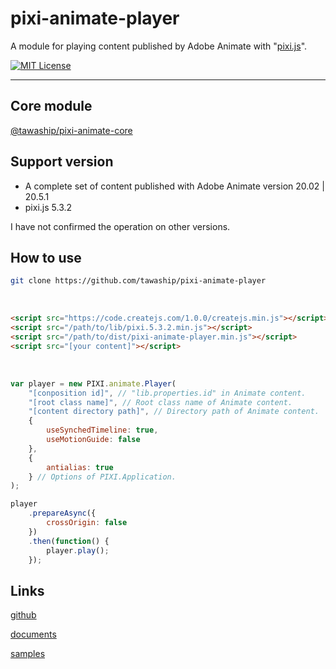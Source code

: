 # pixi-animate-player

A module for playing content published by Adobe Animate with "[pixi.js](https://github.com/pixijs/pixi.js)".

[![MIT License](http://img.shields.io/badge/license-MIT-blue.svg?style=flat)](LICENSE)

---

## Core module
[@tawaship/pixi-animate-core](https://tawaship.github.io/pixi-animate-core/)

## Support version

- A complete set of content published with Adobe Animate version 20.02 | 20.5.1
- pixi.js 5.3.2

I have not confirmed the operation on other versions.

## How to use

```sh
git clone https://github.com/tawaship/pixi-animate-player
```

<br>

```html
<script src="https://code.createjs.com/1.0.0/createjs.min.js"></script>
<script src="/path/to/lib/pixi.5.3.2.min.js"></script>
<script src="/path/to/dist/pixi-animate-player.min.js"></script>
<script src="[your content]"></script>
```

<br>

```javascript
var player = new PIXI.animate.Player(
	"[conposition id]", // "lib.properties.id" in Animate content.
	"[root class name]", // Root class name of Animate content.
	"[content directory path]", // Directory path of Animate content.
	{
		useSynchedTimeline: true,
		useMotionGuide: false
	},
	{
		antialias: true
	} // Options of PIXI.Application.
);

player
	.prepareAsync({
		crossOrigin: false
	})
	.then(function() {
		player.play();
	});
```

## Links

[github](https://github.com/tawaship/pixi-animate-player)

[documents](https://tawaship.github.io/pixi-animate-player/docs/)

[samples](https://tawaship.github.io/pixi-animate-player/samples/)